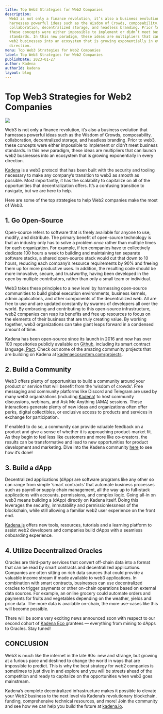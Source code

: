 ```yaml
---
title: Top Web3 Strategies for Web2 Companies
description:
  Web3 is not only a finance revolution, it’s also a business evolution that
  harnesses powerful ideas such as the Wisdom of Crowds, composability,
  collaboration, decentralized storage, and headless branding. Prior to web3,
  these concepts were either impossible to implement or didn’t meet business
  standards. In this new paradigm, these ideas are multipliers that can launch
  web2 businesses into an ecosystem that is growing exponentially in every
  direction.
menu: Top Web3 Strategies for Web2 Companies
label: Top Web3 Strategies for Web2 Companies
publishDate: 2023-01-27
author: Kadena
authorId: kadena
layout: blog
---
```


# Top Web3 Strategies for Web2 Companies

![](/assets/blog/1_AUUFCecs0s7MaKmMfKwPHQ.webp)

Web3 is not only a finance revolution, it’s also a business evolution that
harnesses powerful ideas such as the Wisdom of Crowds, composability,
collaboration, decentralized storage, and headless branding. Prior to web3,
these concepts were either impossible to implement or didn’t meet business
standards. In this new paradigm, these ideas are multipliers that can launch
web2 businesses into an ecosystem that is growing exponentially in every
direction.

[Kadena](https://kadena.io/) is a web3 protocol that has been built with the
security and tooling necessary to make any company’s transition to web3 as
smooth as possible. Most importantly, it has the scalability to capitalize on
all of the opportunities that decentralization offers. It’s a confusing
transition to navigate, but we are here to help.

Here are some of the top strategies to help Web2 companies make the most of
Web3.

## 1. Go Open-Source

Open-source refers to software that is freely available for anyone to use,
modify, and distribute. The primary benefit of open-source technology is that an
industry only has to solve a problem _once_ rather than multiple times for each
organization. For example, if ten companies have to collectively dedicate 100
hours a week to building and maintaining ten separate software stacks, a shared
open-source stack would cut that down to 10 hours, reducing each company’s
resource requirements by 90% and freeing them up for more productive uses. In
addition, the resulting code should be more innovative, secure, and trustworthy,
having been developed in the open by multiple contributors, rather than only a
small team or individual.

Web3 takes these principles to a new level by harnessing open-source communities
to build global execution environments, business kernels, admin applications,
and other components of the decentralized web. All are free to use and are
updated constantly by swarms of developers all over the world. By embracing and
contributing to this open-source infrastructure, web2 companies can reap its
benefits and free up resources to focus on the elements of their business that
are truly creating value. By working together, web3 organizations can take giant
leaps forward in a condensed amount of time.

Kadena has been open-source since its launch in 2016 and now has over 100
repositories publicly available on [Github](https://github.com/kadena-io),
including its smart contract
language,[ Pact](https://github.com/kadena-io/pact). Check out some of the
amazing community projects that are building on Kadena at
[kadenaecosystem.com/projects](https://kadenaecosystem.com/projects).

## 2. Build a Community

Web3 offers plenty of opportunities to build a community around your product or
service that will benefit from the ‘wisdom of crowds’. Free messaging and
community platforms like Discord and Telegram are used by many web3
organizations (including [Kadena](https://t.me/kadena_io)) to host community
discussions, webinars, and Ask Me Anything (AMA) sessions. These interactions
generate plenty of new ideas and organizations often offer perks, digital
collectibles, or exclusive access to products and services in exchange for
participation.

If enabled to do so, a community can provide valuable feedback on a product and
give a sense of whether it is approaching product-market fit. As they begin to
feel less like customers and more like co-creators, the results can be
transformative and lead to new opportunities for product development and
marketing. Dive into the Kadena community [here](https://kadena.io/community/)
to see how it’s done!

## 3. Build a dApp

Decentralized applications (dApp) are software programs like any other so can
range from simple ‘smart contracts’ that automate business processes such as
payroll or supply chain management, all the way up to full-stack applications
with accounts, permissions, and complex logic. Going all-in on web3 means
building a (dApp) directly on Kadena itself. Doing this leverages the security,
immutability and permissionlessness of the blockchain, while still allowing a
familiar web2 user experience on the front end.

[Kadena.js](https://github.com/kadena-community/kadena.js) offers new tools,
resources, tutorials and a learning platform to assist web2 developers and
companies build dApps with a seamless onboarding experience.

## 4. Utilize Decentralized Oracles

Oracles are third-party services that convert off-chain data into a format that
can be read by smart contracts and decentralized applications. Companies are
often sitting on rich data sources that could provide a valuable income stream
if made available to web3 applications. In combination with smart contracts,
businesses can use decentralized oracles to trigger payments or other on-chain
operations based on external data sources. For example, an online grocery could
automate orders and payments for fruits and vegetables depending on the weather,
yields and price data. The more data is available on-chain, the more use-cases
like this will become possible.

There will be some very exciting news announced soon with respect to our second
cohort of [Kadena Eco ](https://kadena.io/eco/)grantees — everything from mining
to dApps to Oracles. Stay tuned!

## CONCLUSION

Web3 is much like the internet in the late 90s: new and strange, but growing at
a furious pace and destined to change the world in ways that are impossible to
predict. This is why the best strategy for web2 companies is sometimes to just
dive in and explore and you will be streets ahead of the competition and ready
to capitalize on the opportunities when web3 goes mainstream.

Kadena’s complete decentralized infrastructure makes it possible to elevate your
Web2 business to the next level via Kadena’s revolutionary blockchain, funding,
comprehensive technical resources, and more! Join the community and see how we
can help you build the future at [kadena.io](https://kadena.io).
